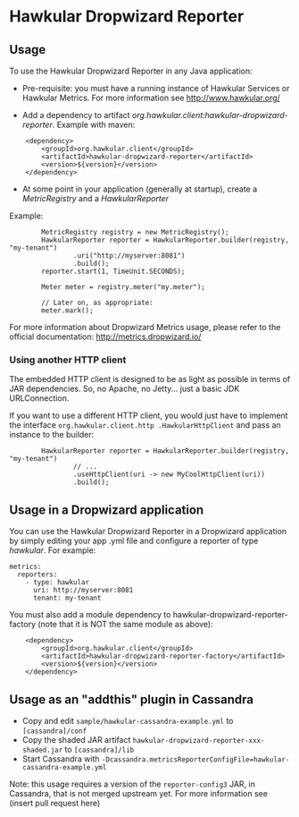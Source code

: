 # Hawkular Dropwizard Reporter

## Usage

To use the Hawkular Dropwizard Reporter in any Java application:

* Pre-requisite: you must have a running instance of Hawkular Services or Hawkular Metrics. For more information see http://www.hawkular.org/

* Add a dependency to artifact _org.hawkular.client:hawkular-dropwizard-reporter_. Example with maven:
````
    <dependency>
        <groupId>org.hawkular.client</groupId>
        <artifactId>hawkular-dropwizard-reporter</artifactId>
        <version>${version}</version>
    </dependency>
````

* At some point in your application (generally at startup), create a _MetricRegistry_ and a _HawkularReporter_

Example:
````
        MetricRegistry registry = new MetricRegistry();
        HawkularReporter reporter = HawkularReporter.builder(registry, "my-tenant")
                .uri("http://myserver:8081")
                .build();
        reporter.start(1, TimeUnit.SECONDS);

        Meter meter = registry.meter("my.meter");

        // Later on, as appropriate:
        meter.mark();
````

For more information about Dropwizard Metrics usage, please refer to the official documentation: http://metrics.dropwizard.io/

### Using another HTTP client

The embedded HTTP client is designed to be as light as possible in terms of JAR dependencies. So, no Apache, no
Jetty... just a basic JDK URLConnection.

If you want to use a different HTTP client, you would just have to implement the interface `org.hawkular.client.http
.HawkularHttpClient` and pass an instance to the builder:
````
        HawkularReporter reporter = HawkularReporter.builder(registry, "my-tenant")
                // ...
                .useHttpClient(uri -> new MyCoolHttpClient(uri))
                .build();
````

## Usage in a Dropwizard application

You can use the Hawkular Dropwizard Reporter in a Dropwizard application by simply editing your app .yml file and
configure a reporter of type _hawkular_. For example:
````
metrics:
  reporters:
    - type: hawkular
      uri: http://myserver:8081
      tenant: my-tenant
````

You must also add a module dependency to hawkular-dropwizard-reporter-factory (note that it is NOT the same module as
 above):
````
    <dependency>
        <groupId>org.hawkular.client</groupId>
        <artifactId>hawkular-dropwizard-reporter-factory</artifactId>
        <version>${version}</version>
    </dependency>
````

## Usage as an "addthis" plugin in Cassandra

* Copy and edit `sample/hawkular-cassandra-example.yml` to `[cassandra]/conf`
* Copy the shaded JAR artifact `hawkular-dropwizard-reporter-xxx-shaded.jar` to `[cassandra]/lib`
* Start Cassandra with `-Dcassandra.metricsReporterConfigFile=hawkular-cassandra-example.yml`

Note: this usage requires a version of the `reporter-config3` JAR, in Cassandra, that is not merged upstream yet. For
 more information see (insert pull request here)

